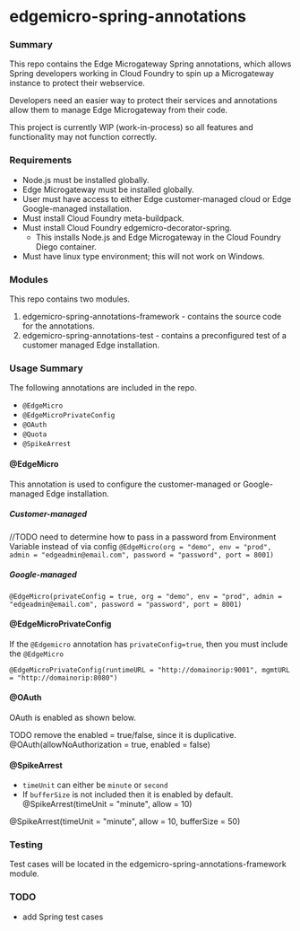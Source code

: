 # edgemicro-spring-annotations

### Summary
This repo contains the Edge Microgateway Spring annotations, which allows Spring developers
working in Cloud Foundry to spin up a Microgateway instance to protect their webservice.

Developers need an easier way to protect their services and annotations allow them to manage Edge Microgateway
from their code.

This project is currently WIP (work-in-process) so all features and functionality may not function correctly.


### Requirements
* Node.js must be installed globally.
* Edge Microgateway must be installed globally.
* User must have access to either Edge customer-managed cloud or Edge Google-managed installation.
* Must install Cloud Foundry meta-buildpack.
* Must install Cloud Foundry edgemicro-decorator-spring.
  * This installs Node.js and Edge Microgateway in the Cloud Foundry Diego container.
* Must have linux type environment; this will not work on Windows.


### Modules
This repo contains two modules.
1) edgemicro-spring-annotations-framework - contains the source code for the annotations.
2) edgemicro-spring-annotations-test - contains a preconfigured test of a customer
managed Edge installation.


### Usage Summary
The following annotations are included in the repo.
* `@EdgeMicro`
* `@EdgeMicroPrivateConfig`
* `@OAuth`
* `@Quota`
* `@SpikeArrest`


#### @EdgeMicro
This annotation is used to configure the customer-managed or Google-managed Edge installation.

##### Customer-managed
//TODO need to determine how to pass in a password from Environment Variable instead of via config
`@EdgeMicro(org = "demo", env = "prod", admin = "edgeadmin@email.com", password = "password", port = 8001)`

##### Google-managed
`@EdgeMicro(privateConfig = true, org = "demo", env = "prod", admin = "edgeadmin@email.com", password = "password", port = 8001)`

#### @EdgeMicroPrivateConfig
If the `@Edgemicro` annotation has `privateConfig=true`, then you must include the `@EdgeMicro`

`@EdgeMicroPrivateConfig(runtimeURL = "http://domainorip:9001", mgmtURL = "http://domainorip:8080")`

#### @OAuth
OAuth is enabled as shown below.

TODO remove the enabled = true/false, since it is duplicative.
@OAuth(allowNoAuthorization = true, enabled = false)


#### @SpikeArrest
* `timeUnit` can either be `minute` or `second`
* If `bufferSize` is not included then it is enabled by default.
@SpikeArrest(timeUnit = "minute", allow = 10)

@SpikeArrest(timeUnit = "minute", allow = 10, bufferSize = 50)


### Testing
Test cases will be located in the edgemicro-spring-annotations-framework module.

### TODO
* add Spring test cases